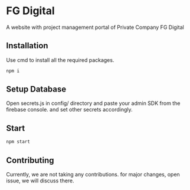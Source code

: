 # FG Digital

A website with project management portal of Private Company FG Digital

## Installation

Use cmd to install all the required packages.

```bash
npm i
```

## Setup Database

Open secrets.js in config/ directory and paste your admin SDK from the firebase console. and set other secrets accordingly.

## Start

```bash
npm start
```

## Contributing
Currently, we are not taking any contributions. for major changes, open issue, we will discuss there.